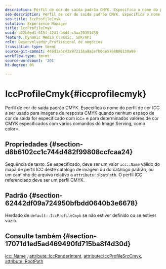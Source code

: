 ```yaml
---
description: Perfil de cor de saída padrão CMYK. Especifica o nome do perfil de cor ICC a ser usado para imagens de resposta CMYK quando nenhum espaço de cor de saída for especificado com icc= e para determinados valores de cor CMYK especificados com vários comandos do Image Serving, como color=.
seo-description: Perfil de cor de saída padrão CMYK. Especifica o nome do perfil de cor ICC a ser usado para imagens de resposta CMYK quando nenhum espaço de cor de saída for especificado com icc= e para determinados valores de cor CMYK especificados com vários comandos do Image Serving, como color=.
seo-title: IccProfileCmyk
solution: Experience Manager
title: IccProfileCmyk
uuid: b22b6ed1-615f-4241-b4d4-c3aa70351458
feature: Dynamic Media Classic, SDK/API
role: Desenvolvedor,Profissional de negócios
translation-type: tm+mt
source-git-commit: 469d1a5c43a972116a8a2efb0de5708800130a99
workflow-type: tm+mt
source-wordcount: '201'
ht-degree: 0%

---
```



# IccProfileCmyk{#iccprofilecmyk}

Perfil de cor de saída padrão CMYK. Especifica o nome do perfil de cor ICC a ser usado para imagens de resposta CMYK quando nenhum espaço de cor de saída for especificado com icc= e para determinados valores de cor CMYK especificados com vários comandos do Image Serving, como color=.

## Propriedades {#section-d8b6102cc1c744d482f99808ccfcaa24}

Sequência de texto. Se especificado, deve ser um valor `icc::Name` válido do mapa de perfil ICC deste catálogo de imagem ou do catálogo padrão, ou um caminho de arquivo relativo a `attribute::RootPath`. O perfil ICC referenciado deve ser um perfil CMYK.

## Padrão {#section-62442df09a724950bfbdd0640b3e6678}

Herdado de `default::IccProfileCmyk` se não estiver definido ou se estiver vazio.

## Consulte também {#section-17071d1ed5ad469490fd715ba8f4d30d}

[icc::Name](../../../../../is-api/image-catalog/image-serving-api-ref/c-image-catalog-reference/c-icc-profile-map-reference/r-name-icc.md#reference-9e7d3c8e35434981a3dfac66b8946cbe) ,  [attribute::IccRenderIntent](../../../../../is-api/image-catalog/image-serving-api-ref/c-image-catalog-reference/c-attributes-reference/r-iccrenderintent.md#reference-012f207f28bd4406a5368d23ed95a51f),  [attribute::IccProfileSrcCmyk](../../../../../is-api/image-catalog/image-serving-api-ref/c-image-catalog-reference/c-attributes-reference/r-iccprofilesrccmyk.md#reference-b57196dfe5db41fe88bd0828ed4ec728),  [attribute::RootPath](../../../../../is-api/image-catalog/image-serving-api-ref/c-image-catalog-reference/c-attributes-reference/r-rootpath.md#reference-17d57e5967be403b8408fa7214017494)
